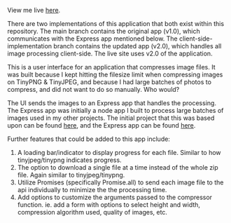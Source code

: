 View me live [here](https://nsars19.github.io/shrinkifier-ui/).

There are two implementations of this application that both exist within this repository. The main branch contains the original app (v1.0), which communicates with the Express app mentioned below. The client-side-implementation branch contains the updated app (v2.0), which handles all image processing client-side. The live site uses v2.0 of the application.

This is a user interface for an application that compresses image files. It was built because I kept hitting the filesize limit when compressing images on TinyPNG & TinyJPEG, and because I had large batches of photos to compress, and did not want to do so manually. Who would?

The UI sends the images to an Express app that handles the processing. The Express app was initially a node app I built to process large batches of images used in my other projects. The initial project that this was based upon can be found [here](https://github.com/nsars19/image-compressor), and the Express app can be found [here](https://github.com/nsars19/shrinkifier-api).

Further features that could be added to this app include:

1. A loading bar/indicator to display progress for each file. Similar to how tinyjpeg/tinypng indicates progress.
2. The option to download a single file at a time instead of the whole zip file. Again similar to tinyjpeg/tinypng.
3. Utilize Promises (specifically Promise.all) to send each image file to the api individually to minimize the the processing time.
4. Add options to customize the arguments passed to the compressor function. ie. add a form with options to select height and width, compression algorithm used, quality of images, etc.
